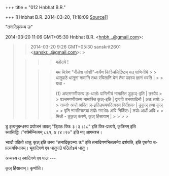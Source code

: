 +++
title = "012 Hnbhat B.R."

+++
[[Hnbhat B.R.	2014-03-20, 11:18:09 [Source](https://groups.google.com/g/samskrita/c/w3buxiO-0Kg)]]



"तनादिकृञ्भ्य उः"

  
  

2014-03-20 11:06 GMT+05:30 Hnbhat B.R. \<[hnbh...@gmail.com]()\>:  

> 
> > 
> >   
> > 
> > 
> >   
>   
> > 
> > 2014-03-20 9:26 GMT+05:30 sanskrit2601 \<[sanskr...@gmail.com]()\>: >
> 
> >   
> > > 
> > > > 
> > > > 
> > > > 
> > > > 
> > > > महोदये !  
> >   
> > > > 
> > > > मम मित्रेण "नीलेश जोशी"-वर्येण किञ्चिन्निर्दिष्टम् यत् पाणिनीये > > धातुपाठे धातूनां नामानि तथा रचितानि येन तेषां पदस्य ज्ञानं भवति \| > > यथा -  
> > > > 
> > > > \(1\) अष्टमगणीयस्य कृ-धातोः पाणिनीयं नामास्ति डुकृञ्-इति \| तस्यैव > > पञ्चमगणीयस्य नामास्ति कृञ्-इति \| द्वावपि उभयपदिनौ \| अतः तयोः > > नाम्नोः अन्ते अस्ति ञ्-इतिउभयपदित्वस्य निर्देशकः \| डुकृञ् तथा कृञ् > > इति नामभिन्नतया तयोः गणभेदः अपि निर्दिष्टः \| तयोः अर्थौ अपि > > भिन्नौ - डुकृञ् करणे, कृञ् हिंसायाम् \| > > > > 
> > > > 
> > > > 
> > 
> > 
> > 
> > 

  

  

डु इत्यनुबन्धस्य प्रयोजनं तावत् "ड्वितः क्त्रिः ३।३।८८" इति क्त्रि-प्रत्यये, कृत्रिमम् इति रूपसिद्धिः।"क्त्रेर्मम्नित्यम् ८६१, ४।४।२०" इति मप् आगमश्च।

  

भ्वादौ पठितो धातुः कृञ् इति तस्य "तनादिकृञ्भ्यः उः" इति तनादिगणभिन्नत्वमेव दर्शयति, इति पृथगेव उ-प्रत्ययविधानम्। भूवादिगणे एव धातुपाठे पठितोsयं धातुः।

  

अन्यस्य त् स्वादिगणे एव पाठः ---



कृञ् हिंसायाम्‌। कृणोति।  

  

  

  

